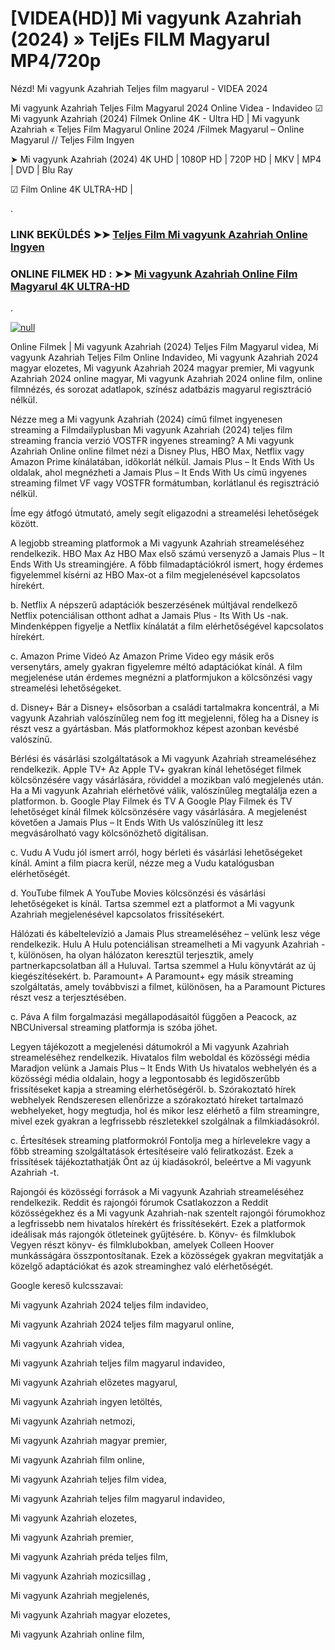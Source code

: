 # [VIDEA(HD)] Mi vagyunk Azahriah (2024) » TeljEs FILM Magyarul MP4/720p
Nézd! Mi vagyunk Azahriah Teljes film magyarul - VIDEA 2024

Mi vagyunk Azahriah Teljes Film Magyarul 2024 Online Videa - Indavideo ☑ Mi vagyunk Azahriah (2024) Filmek Online 4K - Ultra HD | Mi vagyunk Azahriah « Teljes Film Magyarul Online 2024 /Filmek Magyarul – Online Magyarul // Teljes Film Ingyen

➤ Mi vagyunk Azahriah (2024) 4K UHD | 1080P HD | 720P HD | MKV | MP4 | DVD | Blu Ray

☑ Film Online 4K ULTRA-HD |

.

### LINK BEKÜLDÉS ➤➤ [Teljes Film Mi vagyunk Azahriah Online Ingyen](https://t.co/xbp3dnWr3A)

### ONLINE FILMEK HD : ➤➤ [Mi vagyunk Azahriah Online Film Magyarul 4K ULTRA-HD](https://t.co/xbp3dnWr3A)
.

[![null](https://static.wixstatic.com/media/855a25_043b5abeb4ae4d35ac003198e7fe56ed~mv2.gif)](https://t.co/xbp3dnWr3A)

Online Filmek | Mi vagyunk Azahriah (2024) Teljes Film Magyarul videa, Mi vagyunk Azahriah Teljes Film Online Indavideo, Mi vagyunk Azahriah 2024 magyar elozetes, Mi vagyunk Azahriah 2024 magyar premier, Mi vagyunk Azahriah 2024 online magyar, Mi vagyunk Azahriah 2024 online film, online filmnézés, és sorozat adatlapok, színész adatbázis magyarul regisztráció nélkül.

Nézze meg a Mi vagyunk Azahriah (2024) című filmet ingyenesen streaming a Filmdailyplusban Mi vagyunk Azahriah (2024) teljes film streaming francia verzió VOSTFR ingyenes streaming? A Mi vagyunk Azahriah Online online filmet nézi a Disney Plus, HBO Max, Netflix vagy Amazon Prime kínálatában, időkorlát nélkül. Jamais Plus – It Ends With Us oldalak, ahol megnézheti a Jamais Plus – It Ends With Us című ingyenes streaming filmet VF vagy VOSTFR formátumban, korlátlanul és regisztráció nélkül.

Íme egy átfogó útmutató, amely segít eligazodni a streamelési lehetőségek között.

A legjobb streaming platformok a Mi vagyunk Azahriah streameléséhez rendelkezik. HBO Max Az HBO Max első számú versenyző a Jamais Plus – It Ends With Us streamingjére. A főbb filmadaptációkról ismert, hogy érdemes figyelemmel kísérni az HBO Max-ot a film megjelenésével kapcsolatos hírekért.

b. Netflix A népszerű adaptációk beszerzésének múltjával rendelkező Netflix potenciálisan otthont adhat a Jamais Plus - Its With Us -nak. Mindenképpen figyelje a Netflix kínálatát a film elérhetőségével kapcsolatos hírekért.

c. Amazon Prime Videó Az Amazon Prime Video egy másik erős versenytárs, amely gyakran figyelemre méltó adaptációkat kínál. A film megjelenése után érdemes megnézni a platformjukon a kölcsönzési vagy streamelési lehetőségeket.

d. Disney+ Bár a Disney+ elsősorban a családi tartalmakra koncentrál, a Mi vagyunk Azahriah valószínűleg nem fog itt megjelenni, főleg ha a Disney is részt vesz a gyártásban. Más platformokhoz képest azonban kevésbé valószínű.

Bérlési és vásárlási szolgáltatások a Mi vagyunk Azahriah streameléséhez rendelkezik. Apple TV+ Az Apple TV+ gyakran kínál lehetőséget filmek kölcsönzésére vagy vásárlására, röviddel a mozikban való megjelenés után. Ha a Mi vagyunk Azahriah elérhetővé válik, valószínűleg megtalálja ezen a platformon. b. Google Play Filmek és TV A Google Play Filmek és TV lehetőséget kínál filmek kölcsönzésére vagy vásárlására. A megjelenést követően a Jamais Plus – It Ends With Us valószínűleg itt lesz megvásárolható vagy kölcsönözhető digitálisan.

c. Vudu A Vudu jól ismert arról, hogy bérleti és vásárlási lehetőségeket kínál. Amint a film piacra kerül, nézze meg a Vudu katalógusban elérhetőségét.

d. YouTube filmek A YouTube Movies kölcsönzési és vásárlási lehetőségeket is kínál. Tartsa szemmel ezt a platformot a Mi vagyunk Azahriah megjelenésével kapcsolatos frissítésekért.

Hálózati és kábeltelevízió a Jamais Plus streameléséhez – velünk lesz vége rendelkezik. Hulu A Hulu potenciálisan streamelheti a Mi vagyunk Azahriah -t, különösen, ha olyan hálózaton keresztül terjesztik, amely partnerkapcsolatban áll a Huluval. Tartsa szemmel a Hulu könyvtárát az új kiegészítésekért. b. Paramount+ A Paramount+ egy másik streaming szolgáltatás, amely továbbviszi a filmet, különösen, ha a Paramount Pictures részt vesz a terjesztésében.

c. Páva A film forgalmazási megállapodásaitól függően a Peacock, az NBCUniversal streaming platformja is szóba jöhet.

Legyen tájékozott a megjelenési dátumokról a Mi vagyunk Azahriah streameléséhez rendelkezik. Hivatalos film weboldal és közösségi média Maradjon velünk a Jamais Plus – It Ends With Us hivatalos webhelyén és a közösségi média oldalain, hogy a legpontosabb és legidőszerűbb frissítéseket kapja a streaming elérhetőségéről. b. Szórakoztató hírek webhelyek Rendszeresen ellenőrizze a szórakoztató híreket tartalmazó webhelyeket, hogy megtudja, hol és mikor lesz elérhető a film streamingre, mivel ezek gyakran a legfrissebb részletekkel szolgálnak a filmkiadásokról.

c. Értesítések streaming platformokról Fontolja meg a hírlevelekre vagy a főbb streaming szolgáltatások értesítéseire való feliratkozást. Ezek a frissítések tájékoztathatják Önt az új kiadásokról, beleértve a Mi vagyunk Azahriah -t.

Rajongói és közösségi források a Mi vagyunk Azahriah streameléséhez rendelkezik. Reddit és rajongói fórumok Csatlakozzon a Reddit közösségekhez és a Mi vagyunk Azahriah-nak szentelt rajongói fórumokhoz a legfrissebb nem hivatalos hírekért és frissítésekért. Ezek a platformok ideálisak más rajongók ötleteinek gyűjtésére. b. Könyv- és filmklubok Vegyen részt könyv- és filmklubokban, amelyek Colleen Hoover munkásságára összpontosítanak. Ezek a közösségek gyakran megvitatják a közelgő adaptációkat és azok streaminghez való elérhetőségét.

Google kereső kulcsszavai:

Mi vagyunk Azahriah 2024 teljes film indavideo,

Mi vagyunk Azahriah 2024 teljes film magyarul online,

Mi vagyunk Azahriah videa,

Mi vagyunk Azahriah teljes film magyarul indavideo,

Mi vagyunk Azahriah előzetes magyarul,

Mi vagyunk Azahriah ingyen letöltés,

Mi vagyunk Azahriah netmozi,

Mi vagyunk Azahriah magyar premier,

Mi vagyunk Azahriah film online,

Mi vagyunk Azahriah teljes film videa,

Mi vagyunk Azahriah teljes film magyarul indavideo,

Mi vagyunk Azahriah elozetes,

Mi vagyunk Azahriah premier,

Mi vagyunk Azahriah préda teljes film,

Mi vagyunk Azahriah mozicsillag ,

Mi vagyunk Azahriah megjelenés,

Mi vagyunk Azahriah magyar elozetes,

Mi vagyunk Azahriah online film,

